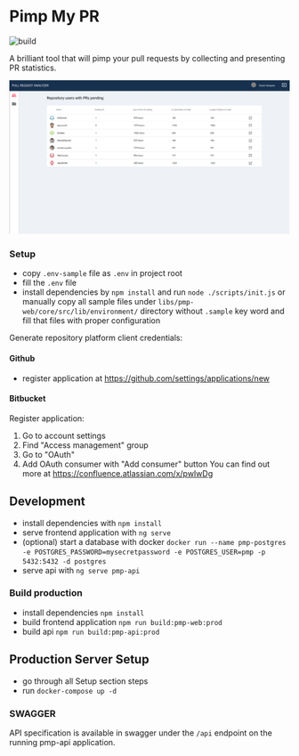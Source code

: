 # Pimp My PR
![build](https://github.com/valueadd-poland/pimp-my-pr/workflows/PMP%20MASTER%20CI/badge.svg)

A brilliant tool that will pimp your pull requests by collecting and presenting PR statistics.

![Preview](docs/img/pmp-preview.png)

### Setup

- copy `.env-sample` file as `.env` in project root
- fill the `.env` file
- install dependencies by `npm install` and run `node ./scripts/init.js`
  or manually copy all sample files under `libs/pmp-web/core/src/lib/environment/` directory
  without `.sample` key word and fill that files with proper configuration

Generate repository platform client credentials:

#### Github

- register application at https://github.com/settings/applications/new

#### Bitbucket

Register application:

1. Go to account settings
2. Find "Access management" group
3. Go to "OAuth"
4. Add OAuth consumer with "Add consumer" button
   You can find out more at https://confluence.atlassian.com/x/pwIwDg

## Development

- install dependencies with `npm install`
- serve frontend application with `ng serve`
- (optional) start a database with docker `docker run --name pmp-postgres -e POSTGRES_PASSWORD=mysecretpassword -e POSTGRES_USER=pmp -p 5432:5432 -d postgres`
- serve api with `ng serve pmp-api`

### Build production

- install dependencies `npm install`
- build frontend application `npm run build:pmp-web:prod`
- build api `npm run build:pmp-api:prod`

## Production Server Setup

- go through all Setup section steps
- run `docker-compose up -d`

### SWAGGER

API specification is available in swagger under the `/api` endpoint on the running pmp-api application.
